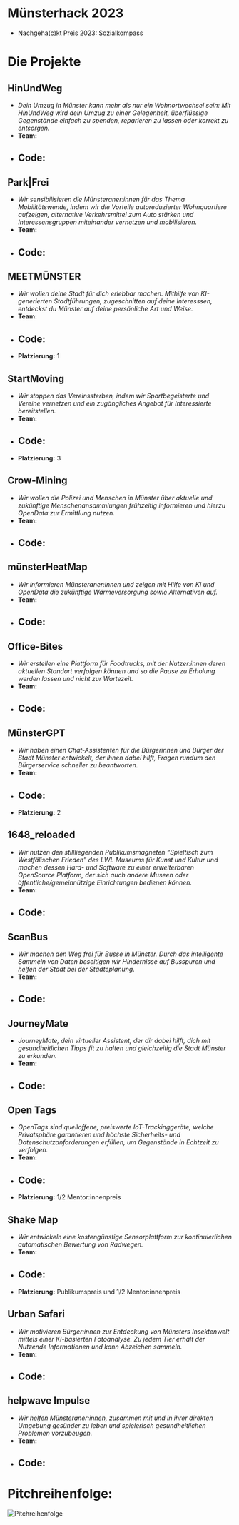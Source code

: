 # Münsterhack 2023

- Nachgeha(c)kt Preis 2023: Sozialkompass

# Die Projekte

## HinUndWeg

- _Dein Umzug in Münster kann mehr als nur ein Wohnortwechsel sein: Mit HinUndWeg wird dein Umzug zu einer Gelegenheit, überflüssige Gegenstände einfach zu spenden, reparieren zu lassen oder korrekt zu entsorgen._
- **Team:** 
- **Code:**
  - 

## Park|Frei

- _Wir sensibilisieren die Münsteraner:innen für das Thema Mobilitätswende, indem wir die Vorteile autoreduzierter Wohnquartiere aufzeigen, alternative Verkehrsmittel zum Auto stärken und Interessensgruppen miteinander vernetzen und mobilisieren._
- **Team:** 
- **Code:**
  - 

## MEETMÜNSTER

- _Wir wollen deine Stadt für dich erlebbar machen. Mithilfe von KI-generierten Stadtführungen, zugeschnitten auf deine Interesssen, entdeckst du Münster auf deine persönliche Art und Weise._
- **Team:** 
- **Code:**
  - 
- **Platzierung:** 1

## StartMoving

- _Wir stoppen das Vereinssterben, indem wir Sportbegeisterte und Vereine vernetzen und ein zugängliches Angebot für Interessierte bereitstellen._
- **Team:** 
- **Code:**
  - 
- **Platzierung:** 3

## Crow-Mining

- _Wir wollen die Polizei und Menschen in Münster über aktuelle und zukünftige Menschenansammlungen frühzeitig informieren und hierzu OpenData zur Ermittlung nutzen._
- **Team:** 
- **Code:**
  - 

## münsterHeatMap

- _Wir informieren Münsteraner:innen und zeigen mit Hilfe von KI und OpenData die zukünftige Wärmeversorgung sowie Alternativen auf._
- **Team:** 
- **Code:**
  - 

## Office-Bites

- _Wir erstellen eine Plattform für Foodtrucks, mit der Nutzer:innen deren aktuellen Standort verfolgen können und so die Pause zu Erholung werden lassen und nicht zur Wartezeit._
- **Team:** 
- **Code:**
  - 

## MünsterGPT

- _Wir haben einen Chat-Assistenten für die Bürgerinnen und Bürger der Stadt Münster entwickelt, der ihnen dabei hilft, Fragen rundum den Bürgerservice schneller zu beantworten._
- **Team:** 
- **Code:**
  - 
- **Platzierung:** 2

## 1648_reloaded

- _Wir nutzen den stillliegenden Publikumsmagneten “Spieltisch zum Westfälischen Frieden” des LWL Museums für Kunst und Kultur und machen dessen Hard- und Software zu einer erweiterbaren OpenSource Platform, der sich auch andere Museen oder öffentliche/gemeinnützige Einrichtungen bedienen können._
- **Team:** 
- **Code:**
  - 

## ScanBus

- _Wir machen den Weg frei für Busse in Münster. Durch das intelligente Sammeln von Daten beseitigen wir Hindernisse auf Busspuren und helfen der Stadt bei der Städteplanung._
- **Team:** 
- **Code:**
  - 

## JourneyMate

- _JourneyMate, dein virtueller Assistent, der dir dabei hilft, dich mit gesundheitlichen Tipps fit zu halten und gleichzeitig die Stadt Münster zu erkunden._
- **Team:** 
- **Code:**
  - 

## Open Tags

- _OpenTags sind quelloffene, preiswerte IoT-Trackinggeräte, welche Privatsphäre garantieren und höchste Sicherheits- und Datenschutzanforderungen erfüllen, um Gegenstände in Echtzeit zu verfolgen._
- **Team:** 
- **Code:**
  - 
- **Platzierung:** 1/2 Mentor:innenpreis

## Shake Map

- _Wir entwickeln eine kostengünstige Sensorplattform zur kontinuierlichen automatischen Bewertung von Radwegen._
- **Team:** 
- **Code:**
  - 
- **Platzierung:** Publikumspreis und 1/2 Mentor:innenpreis

## Urban Safari

- _Wir motivieren Bürger:innen zur Entdeckung von Münsters Insektenwelt mittels einer KI-basierten Fotoanalyse. Zu jedem Tier erhält der Nutzende Informationen und kann Abzeichen sammeln._
- **Team:** 
- **Code:**
  - 

## helpwave Impulse

- _Wir helfen Münsteraner:innen, zusammen mit und in ihrer direkten Umgebung gesünder zu leben und spielerisch gesundheitlichen Problemen vorzubeugen._
- **Team:** 
- **Code:**
  - 

# Pitchreihenfolge:

![Pitchreihenfolge](./images/pitchreihenfolge2023.jpg)
